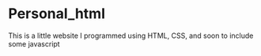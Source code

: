 # Personal_html
This is a little website I programmed using HTML, CSS, and soon to include some javascript
